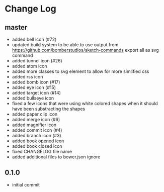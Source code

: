 # Change Log

## master

- added bell icon (#72)
- updated build system to be able to use output from https://github.com/bomberstudios/sketch-commands export all as svg command
- added tunnel icon (#26)
- added atom icon
- added more classes to svg element to allow for more simlified css
- added rss icon
- added bomb icon (#17)
- added eye icon (#15)
- added target icon (#14)
- added bullseye icon
- fixed a few icons that were using white colored shapes when it should have been substracting the shapes
- added paper clip icon
- added merge icon (#6)
- added magnifier icon
- added commit icon (#4)
- added branch icon (#3)
- added book opened icon
- added book closed icon
- fixed CHANGELOG file name
- added additional files to bower.json ignore

## 0.1.0

- initial commit